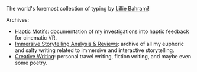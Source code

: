The world's foremost collection of typing by [Lillie Bahrami](www.lilliebahrami.com)!

Archives:

* [Haptic Motifs](./hapticmotifsarchive.md): documentation of my investigations into haptic feedback for cinematic VR.
* [Immersive Storytelling Analysis & Reviews](./immersivearchive.md): archive of all my euphoric and salty writing related to immersive and interactive storytelling.
* [Creative Writing](./creativearchive.md): personal travel writing, fiction writing, and maybe even some poetry.
